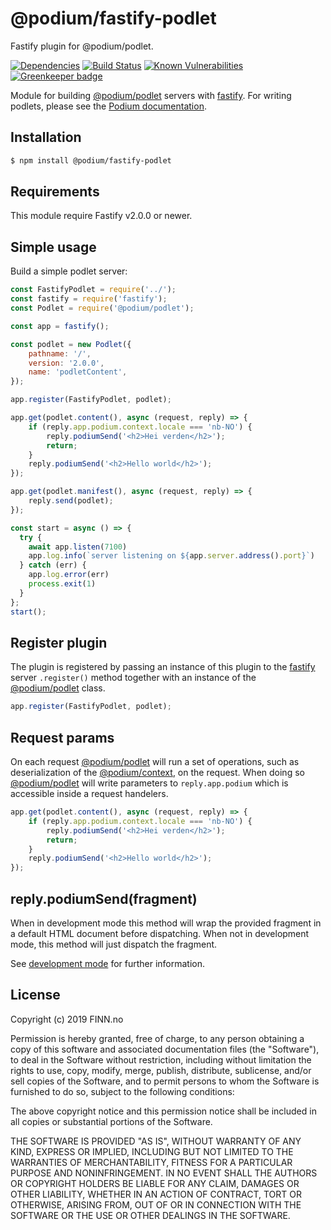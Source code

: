 # @podium/fastify-podlet

Fastify plugin for @podium/podlet.

[![Dependencies](https://img.shields.io/david/podium-lib/fastify-podlet.svg?style=flat-square)](https://david-dm.org/podium-lib/fastify-podlet)
[![Build Status](https://travis-ci.org/podium-lib/fastify-podlet.svg?branch=master&style=flat-square)](https://travis-ci.org/podium-lib/fastify-podlet)
[![Known Vulnerabilities](https://snyk.io/test/github/podium-lib/fastify-podlet/badge.svg?style=flat-square)](https://snyk.io/test/github/podium-lib/fastify-podlet) [![Greenkeeper badge](https://badges.greenkeeper.io/podium-lib/fastify-podlet.svg)](https://greenkeeper.io/)

Module for building [@podium/podlet] servers with [fastify]. For writing podlets,
please see the [Podium documentation].

## Installation

```bash
$ npm install @podium/fastify-podlet
```

## Requirements

This module require Fastify v2.0.0 or newer.

## Simple usage

Build a simple podlet server:

```js
const FastifyPodlet = require('../');
const fastify = require('fastify');
const Podlet = require('@podium/podlet');

const app = fastify();

const podlet = new Podlet({
    pathname: '/',
    version: '2.0.0',
    name: 'podletContent',
});

app.register(FastifyPodlet, podlet);

app.get(podlet.content(), async (request, reply) => {
    if (reply.app.podium.context.locale === 'nb-NO') {
        reply.podiumSend('<h2>Hei verden</h2>');
        return;
    }
    reply.podiumSend('<h2>Hello world</h2>');
});

app.get(podlet.manifest(), async (request, reply) => {
    reply.send(podlet);
});

const start = async () => {
  try {
    await app.listen(7100)
    app.log.info(`server listening on ${app.server.address().port}`)
  } catch (err) {
    app.log.error(err)
    process.exit(1)
  }
};
start();
```

## Register plugin

The plugin is registered by passing an instance of this plugin to the [fastify]
server `.register()` method together with an instance of the [@podium/podlet]
class.

```js
app.register(FastifyPodlet, podlet);
```

## Request params

On each request [@podium/podlet] will run a set of operations, such as
deserialization of the [@podium/context], on the request. When doing so
[@podium/podlet] will write parameters to `reply.app.podium` which is
accessible inside a request handelers.

```js
app.get(podlet.content(), async (request, reply) => {
    if (reply.app.podium.context.locale === 'nb-NO') {
        reply.podiumSend('<h2>Hei verden</h2>');
        return;
    }
    reply.podiumSend('<h2>Hello world</h2>');
});
```

## reply.podiumSend(fragment)

When in development mode this method will wrap the provided fragment in a
default HTML document before dispatching. When not in development mode, this
method will just dispatch the fragment.

See [development mode] for further information.

## License

Copyright (c) 2019 FINN.no

Permission is hereby granted, free of charge, to any person obtaining a copy
of this software and associated documentation files (the "Software"), to deal
in the Software without restriction, including without limitation the rights
to use, copy, modify, merge, publish, distribute, sublicense, and/or sell
copies of the Software, and to permit persons to whom the Software is
furnished to do so, subject to the following conditions:

The above copyright notice and this permission notice shall be included in all
copies or substantial portions of the Software.

THE SOFTWARE IS PROVIDED "AS IS", WITHOUT WARRANTY OF ANY KIND, EXPRESS OR
IMPLIED, INCLUDING BUT NOT LIMITED TO THE WARRANTIES OF MERCHANTABILITY,
FITNESS FOR A PARTICULAR PURPOSE AND NONINFRINGEMENT. IN NO EVENT SHALL THE
AUTHORS OR COPYRIGHT HOLDERS BE LIABLE FOR ANY CLAIM, DAMAGES OR OTHER
LIABILITY, WHETHER IN AN ACTION OF CONTRACT, TORT OR OTHERWISE, ARISING FROM,
OUT OF OR IN CONNECTION WITH THE SOFTWARE OR THE USE OR OTHER DEALINGS IN THE
SOFTWARE.

[development mode]: https://github.com/podium-lib/podlet/blob/master/README.md#development-mode 'Development mode'
[@podium/context locale parser]: https://github.com/podium-lib/context#locale-1 '@podium/context locale parser'
[Podium documentation]: https://podium-lib.io/ 'Podium documentation'
[@podium/context]: https://github.com/podium-lib/context '@podium/context'
[@podium/podlet]: https://github.com/podium-lib/podlet '@podium/podlet'
[fastify]: https://www.fastify.io/ 'Fastify'
